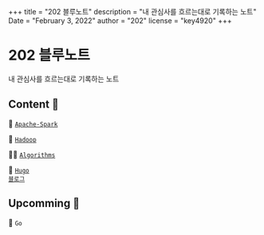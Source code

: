 +++
title = "202 블루노트"
description = "내 관심사를 흐르는대로 기록하는 노트"
Date = "February 3, 2022" 
author = "202"
license = "key4920"
+++

<!--more-->

# 202 블루노트

내 관심사를 흐르는대로 기록하는 노트

## Content <span class="nowrap"><span class="emojify">🌼</span> </span>

<span class="nowrap"><span class="emojify">🐥</span> <code>[Apache-Spark](http://key4920.github.io/categories/Apache-Spark/)</code></span>

<span class="nowrap"><span class="emojify">🐘</span> <code>[Hadoop](http://key4920.github.io/categories/Hadoop/)</code></span>

<span class="nowrap"><span class="emojify">💪🏼</span> <code>[Algorithms](http://key4920.github.io/categories/Algorithms/)</code></span>

<span class="nowrap"><span class="emojify">🐹</span> <code>[Hugo 블로그](http://key4920.github.io/categories/Hugo-Blog/)</code></span>

## Upcomming <span class="nowrap"><span class="emojify">🌸</span> </span>

<span class="nowrap"><span class="emojify">🐳</span> <code>Go</code></span>

